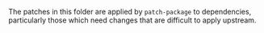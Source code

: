The patches in this folder are applied by `patch-package` to dependencies, particularly those which need changes that are difficult to apply upstream.
